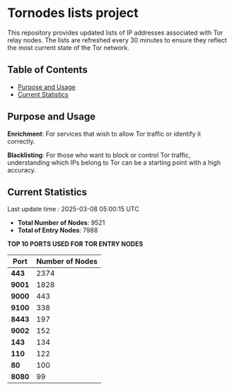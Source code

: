 # Tornodes lists project

This repository provides updated lists of IP addresses associated with Tor relay nodes. The lists are refreshed every 30 minutes to ensure they reflect the most current state of the Tor network.

## Table of Contents

- [Purpose and Usage](#purpose-and-usage)
- [Current Statistics](#current-statistics)


## Purpose and Usage

**Enrichment**: For services that wish to allow Tor traffic or identify it correctly.

**Blacklisting**: For those who want to block or control Tor traffic, understanding which IPs belong to Tor can be a starting point with a high accuracy.

## Current Statistics

Last update time : 2025-03-08 05:00:15 UTC

- **Total Number of Nodes**: 9521
- **Total of Entry Nodes**: 7988

**TOP 10 PORTS USED FOR TOR ENTRY NODES**

| **Port** | **Number of Nodes** |
|------|-----------------|
| **443**   | 2374  |
| **9001**   | 1828  |
| **9000**   | 443  |
| **9100**   | 338  |
| **8443**   | 197  |
| **9002**   | 152  |
| **143**   | 134  |
| **110**   | 122  |
| **80**   | 100  |
| **8080**   | 99  |

